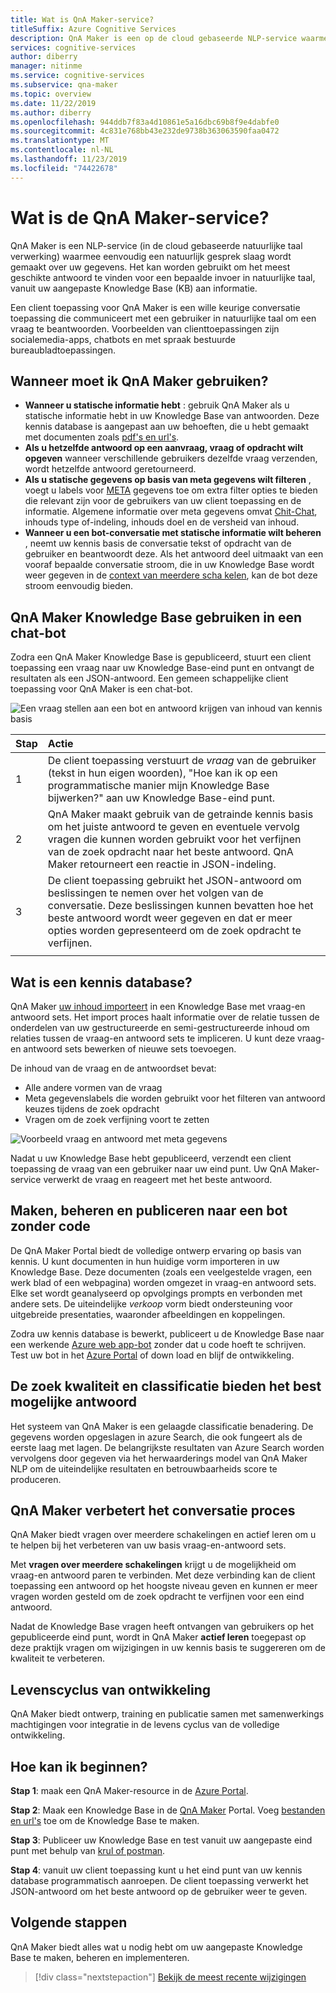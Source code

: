 ```yaml
---
title: Wat is QnA Maker-service?
titleSuffix: Azure Cognitive Services
description: QnA Maker is een op de cloud gebaseerde NLP-service waarmee u eenvoudig een natuurlijk gesprek slaag maakt over uw gegevens. Het kan worden gebruikt om het meest geschikte antwoord te vinden voor een bepaalde invoer in natuurlijke taal, vanuit uw aangepaste Knowledge Base (KB) aan informatie.
services: cognitive-services
author: diberry
manager: nitinme
ms.service: cognitive-services
ms.subservice: qna-maker
ms.topic: overview
ms.date: 11/22/2019
ms.author: diberry
ms.openlocfilehash: 944ddb7f83a4d10861e5a16dbc69b8f9e4dabfe0
ms.sourcegitcommit: 4c831e768bb43e232de9738b363063590faa0472
ms.translationtype: MT
ms.contentlocale: nl-NL
ms.lasthandoff: 11/23/2019
ms.locfileid: "74422678"
---
```

# <a name="what-is-the-qna-maker-service"></a>Wat is de QnA Maker-service?

QnA Maker is een NLP-service (in de cloud gebaseerde natuurlijke taal verwerking) waarmee eenvoudig een natuurlijk gesprek slaag wordt gemaakt over uw gegevens. Het kan worden gebruikt om het meest geschikte antwoord te vinden voor een bepaalde invoer in natuurlijke taal, vanuit uw aangepaste Knowledge Base (KB) aan informatie.

Een client toepassing voor QnA Maker is een wille keurige conversatie toepassing die communiceert met een gebruiker in natuurlijke taal om een vraag te beantwoorden. Voorbeelden van clienttoepassingen zijn socialemedia-apps, chatbots en met spraak bestuurde bureaubladtoepassingen.

## <a name="when-to-use-qna-maker"></a>Wanneer moet ik QnA Maker gebruiken?

* **Wanneer u statische informatie hebt** : gebruik QnA Maker als u statische informatie hebt in uw Knowledge Base van antwoorden. Deze kennis database is aangepast aan uw behoeften, die u hebt gemaakt met documenten zoals [pdf's en url's](../concepts/data-sources-supported.md).
* **Als u hetzelfde antwoord op een aanvraag, vraag of opdracht wilt opgeven** wanneer verschillende gebruikers dezelfde vraag verzenden, wordt hetzelfde antwoord geretourneerd. 
* **Als u statische gegevens op basis van meta gegevens wilt filteren** , voegt u labels voor [META](../how-to/metadata-generateanswer-usage.md) gegevens toe om extra filter opties te bieden die relevant zijn voor de gebruikers van uw client toepassing en de informatie. Algemene informatie over meta gegevens omvat [Chit-Chat](../how-to/chit-chat-knowledge-base.md), inhouds type of-indeling, inhouds doel en de versheid van inhoud.
* **Wanneer u een bot-conversatie met statische informatie wilt beheren** , neemt uw kennis basis de conversatie tekst of opdracht van de gebruiker en beantwoordt deze. Als het antwoord deel uitmaakt van een vooraf bepaalde conversatie stroom, die in uw Knowledge Base wordt weer gegeven in de [context van meerdere scha kelen](../how-to/multiturn-conversation.md), kan de bot deze stroom eenvoudig bieden.  

## <a name="use-qna-maker-knowledge-base-in-a-chat-bot"></a>QnA Maker Knowledge Base gebruiken in een chat-bot

Zodra een QnA Maker Knowledge Base is gepubliceerd, stuurt een client toepassing een vraag naar uw Knowledge Base-eind punt en ontvangt de resultaten als een JSON-antwoord. Een gemeen schappelijke client toepassing voor QnA Maker is een chat-bot.

![Een vraag stellen aan een bot en antwoord krijgen van inhoud van kennis basis](../media/qnamaker-overview-learnabout/bot-chat-with-qnamaker.png)

|Stap|Actie|
|:--|:--|
|1|De client toepassing verstuurt de _vraag_ van de gebruiker (tekst in hun eigen woorden), "Hoe kan ik op een programmatische manier mijn Knowledge Base bijwerken?" aan uw Knowledge Base-eind punt.|
|2|QnA Maker maakt gebruik van de getrainde kennis basis om het juiste antwoord te geven en eventuele vervolg vragen die kunnen worden gebruikt voor het verfijnen van de zoek opdracht naar het beste antwoord. QnA Maker retourneert een reactie in JSON-indeling.|
|3|De client toepassing gebruikt het JSON-antwoord om beslissingen te nemen over het volgen van de conversatie. Deze beslissingen kunnen bevatten hoe het beste antwoord wordt weer gegeven en dat er meer opties worden gepresenteerd om de zoek opdracht te verfijnen. |
|||

## <a name="what-is-a-knowledge-base"></a>Wat is een kennis database? 

QnA Maker [uw inhoud importeert](../concepts/data-sources-supported.md) in een Knowledge Base met vraag-en antwoord sets. Het import proces haalt informatie over de relatie tussen de onderdelen van uw gestructureerde en semi-gestructureerde inhoud om relaties tussen de vraag-en antwoord sets te impliceren. U kunt deze vraag-en antwoord sets bewerken of nieuwe sets toevoegen.  

De inhoud van de vraag en de antwoordset bevat:
* Alle andere vormen van de vraag
* Meta gegevenslabels die worden gebruikt voor het filteren van antwoord keuzes tijdens de zoek opdracht
* Vragen om de zoek verfijning voort te zetten

![Voorbeeld vraag en antwoord met meta gegevens](../media/qnamaker-overview-learnabout/example-question-and-answer-with-metadata.png)

Nadat u uw Knowledge Base hebt gepubliceerd, verzendt een client toepassing de vraag van een gebruiker naar uw eind punt. Uw QnA Maker-service verwerkt de vraag en reageert met het beste antwoord. 

## <a name="create-manage-and-publish-to-a-bot-without-code"></a>Maken, beheren en publiceren naar een bot zonder code

De QnA Maker Portal biedt de volledige ontwerp ervaring op basis van kennis. U kunt documenten in hun huidige vorm importeren in uw Knowledge Base. Deze documenten (zoals een veelgestelde vragen, een werk blad of een webpagina) worden omgezet in vraag-en antwoord sets. Elke set wordt geanalyseerd op opvolgings prompts en verbonden met andere sets. De uiteindelijke _verkoop_ vorm biedt ondersteuning voor uitgebreide presentaties, waaronder afbeeldingen en koppelingen. 

Zodra uw kennis database is bewerkt, publiceert u de Knowledge Base naar een werkende [Azure web app-bot](https://azure.microsoft.com/services/bot-service/) zonder dat u code hoeft te schrijven. Test uw bot in het [Azure Portal](https://portal.azure.com) of down load en blijf de ontwikkeling. 

## <a name="search-quality-and-ranking-provides-the-best-possible-answer"></a>De zoek kwaliteit en classificatie bieden het best mogelijke antwoord

Het systeem van QnA Maker is een gelaagde classificatie benadering. De gegevens worden opgeslagen in azure Search, die ook fungeert als de eerste laag met lagen. De belangrijkste resultaten van Azure Search worden vervolgens door gegeven via het herwaarderings model van QnA Maker NLP om de uiteindelijke resultaten en betrouwbaarheids score te produceren.

## <a name="qna-maker-improves-the-conversation-process"></a>QnA Maker verbetert het conversatie proces

QnA Maker biedt vragen over meerdere schakelingen en actief leren om u te helpen bij het verbeteren van uw basis vraag-en-antwoord sets. 

Met **vragen over meerdere schakelingen** krijgt u de mogelijkheid om vraag-en antwoord paren te verbinden. Met deze verbinding kan de client toepassing een antwoord op het hoogste niveau geven en kunnen er meer vragen worden gesteld om de zoek opdracht te verfijnen voor een eind antwoord. 

Nadat de Knowledge Base vragen heeft ontvangen van gebruikers op het gepubliceerde eind punt, wordt in QnA Maker **actief leren** toegepast op deze praktijk vragen om wijzigingen in uw kennis basis te suggereren om de kwaliteit te verbeteren. 

## <a name="development-lifecycle"></a>Levenscyclus van ontwikkeling

QnA Maker biedt ontwerp, training en publicatie samen met samenwerkings machtigingen voor integratie in de levens cyclus van de volledige ontwikkeling. 

## <a name="how-do-i-start"></a>Hoe kan ik beginnen?

**Stap 1**: maak een QnA Maker-resource in de [Azure Portal](https://portal.azure.com). 

**Stap 2**: Maak een Knowledge Base in de [QnA Maker](https://www.qnamaker.ai) Portal. Voeg [bestanden en url's](../concepts/data-sources-supported.md) toe om de Knowledge Base te maken.  

**Stap 3**: Publiceer uw Knowledge Base en test vanuit uw aangepaste eind punt met behulp van [krul of postman](../Quickstarts/get-answer-from-knowledge-base-using-url-tool.md). 

**Stap 4**: vanuit uw client toepassing kunt u het eind punt van uw kennis database programmatisch aanroepen. De client toepassing verwerkt het JSON-antwoord om het beste antwoord op de gebruiker weer te geven.  

## <a name="next-steps"></a>Volgende stappen
QnA Maker biedt alles wat u nodig hebt om uw aangepaste Knowledge Base te maken, beheren en implementeren. 

> [!div class="nextstepaction"]
> [Bekijk de meest recente wijzigingen](../whats-new.md)
